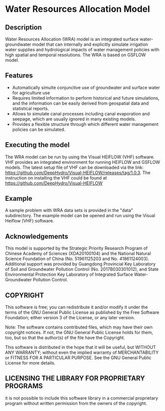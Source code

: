 #  Water Resources Allocation Model
## Description
Water Resources Allocation (WRA) model is an integrated surface water-groundwater model that can internally and explicitly simulate irrigation water supplies and hydrological impacts of water management policies with high spatial and temporal resolutions. The WRA is based on GSFLOW model.

## Features

* Automatically simulte conjunctive use of groundwater and surface water for agriculture use
* Requires limited information to perform historical and future simulations, and the information can be easily derived from geospatial data and statistical reports.
* Allows to simulate canal processes including canal evaporation and seepage, which are usually ignored in many existing models.
* Provides a flexible structure through which different water management policies can be simulated.

## Executing the model
The WRA model can be run by using the Visual HEIFLOW (VHF) software. VHF provides an integrated environment for running HEIFLOW and GSFLOW models. The latest setup file of VHF can be downloaded via the link: https://github.com/DeepHydro/Visual-HEIFLOW/releases/tag/1.0.3. The instruction on installing the VHF could be found at https://github.com/DeepHydro/Visual-HEIFLOW

## Example
A sample problem with WRA data sets is provided in the "data" subdirectory. The example model can be opened and run using the Visual Heiflow (VHF) software. 

## Acknowledgements
This model is supported by the Strategic Priority Research Program of Chinese Academy of Sciences (XDA20100104) and the National Natural Science Foundation of China (No. 51961125203 and No. 41861124003). Additional support was provided by Guangdong Provincial Key Laboratory of Soil and Groundwater Pollution Control (No. 2017B030301012), and State Environmental Protection Key Laboratory of Integrated Surface Water-Groundwater Pollution Control.

## COPYRIGHT
This software is free; you can redistribute it and/or modify it under the terms of the GNU General Public License as published by the Free Software Foundation; either version 3 of the License, or any later version.

Note: The software contains contributed files, which may have their own copyright notices. If not, the GNU General Public License holds for them, too, but so that the author(s) of the file have the Copyright.

This software is distributed in the hope that it will be useful, but WITHOUT ANY WARRANTY; without even the implied warranty of MERCHANTABILITY or FITNESS FOR A PARTICULAR PURPOSE. See the GNU General Public License for more details.

## LICENSING THE LIBRARY FOR PROPRIETARY PROGRAMS
it is not possible to include this software library in a commercial proprietary program without written permission from the owners of the copyright.
